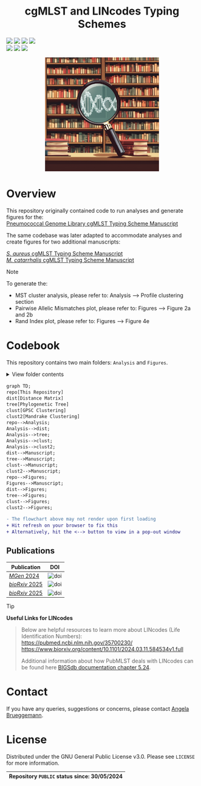 <h1 align="center">
 cgMLST and LINcodes Typing Schemes
</h1>

![](https://img.shields.io/badge/R-276DC3?style=for-the-badge&logo=r&logoColor=white)
![](https://img.shields.io/badge/RStudio-75AADB?style=for-the-badge&logo=RStudio&logoColor=white)
![](https://img.shields.io/badge/Shell_Script-121011?style=for-the-badge&logo=gnu-bash&logoColor=white)
![](https://img.shields.io/badge/GitHub-100000?style=for-the-badge&logo=github&logoColor=white)  
![](https://img.shields.io/badge/Repository_created:-29_May_2024-green)
![](https://img.shields.io/badge/Last_update:-04_June_2025-black)
![](https://img.shields.io/badge/PUBLIC-green)

<p align="center">
  <img width="300" height="300" src=pgl.png>
</p>

# Overview
This repository originally contained code to run analyses and generate figures for the:  
<a href=https://www.microbiologyresearch.org/content/journal/mgen/10.1099/mgen.0.001280>Pneumococcal Genome Library cgMLST Typing Scheme Manuscript</a>
</p>  
The same codebase was later adapted to accommodate analyses and create figures for two additional manuscripts:

<a href=https://www.biorxiv.org/content/10.1101/2025.03.29.646111v1>*S. aureus* cgMLST Typing Scheme Manuscript</a>  
 <a href=https://www.biorxiv.org/content/10.1101/2025.04.30.651387v1>*M. catarrhalis* cgMLST Typing Scheme Manuscript</a>



> [!NOTE]  
> To generate the:  
>* MST cluster analysis, please refer to: Analysis --> Profile clustering section  
>* Pairwise Allelic Mismatches plot, please refer to: Figures --> Figure 2a and 2b  
>* Rand Index plot, please refer to: Figures --> Figure 4e
>

 

# Codebook
This repository contains two main folders: `Analysis` and `Figures`. 

<details>
<summary>View folder contents</summary>
<ol>
  <li>Analysis - contains the code used to generate:</li>
  <ol>
      <li>the distance matrix</li>
      <li>the phylogenetic tree</li>
    <li>GPSC and Mandrake clustering</li>
    </ol>
  <li>Figures - contains the R code  used to generate main and supplementary figures</li>
</ol>
</details>


```mermaid
graph TD;
repo[This Repository]
dist[Distance Matrix]
tree[Phylogenetic Tree]
clust[GPSC Clustering]
clust2[Mandrake Clustering]
repo-->Analysis;
Analysis-->dist;
Analysis-->tree;
Analysis-->clust;
Analysis-->clust2;
dist-->Manuscript;
tree-->Manuscript;
clust-->Manuscript;
clust2-->Manuscript;
repo-->Figures;
Figures-->Manuscript;
dist-->Figures;
tree-->Figures;
clust-->Figures;
clust2-->Figures;
```
```diff
- The flowchart above may not render upon first loading
+ Hit refresh on your browser to fix this
+ Alternatively, hit the <--> button to view in a pop-out window
```




































## Publications
|**Publication**|**DOI**|
|-------------------------------|------|
|[*MGen* 2024](https://www.microbiologyresearch.org/content/journal/mgen/10.1099/mgen.0.001280)|![doi](https://img.shields.io/badge/DOI-https://doi.org/10.1099/mgen.0.001280-blue)|  
|[*bioRxiv* 2025](https://www.biorxiv.org/content/10.1101/2025.03.29.646111v1)|![doi](https://img.shields.io/badge/DOI-https://doi.org/10.1101/2025.03.29.646111-blue)| 
|[*bioRxiv* 2025](https://www.biorxiv.org/content/10.1101/2025.04.30.651387v1)|![doi](https://img.shields.io/badge/DOI-https://doi.org/10.1101/2025.04.30.651387-blue)|  
>[!TIP]
**Useful Links for LINcodes**
>
>Below are helpful resources to learn more about LINcodes (Life Identification Numbers):   
>https://pubmed.ncbi.nlm.nih.gov/35700230/  
>https://www.biorxiv.org/content/10.1101/2024.03.11.584534v1.full
>
>Additional information about how PubMLST deals with LINcodes can be found here [BIGSdb documentation chapter 5.24](https://readthedocs.org/projects/bigsdb/downloads/pdf/latest/).

# Contact
If you have any queries, suggestions or concerns, please contact [Angela Brueggemann](mailto:angela.brueggemann@ndph.ox.ac.uk).  

# License
Distributed under the GNU General Public License v3.0. Please see `LICENSE` for more information.

|Repository `PUBLIC` status since: 30/05/2024|
|--------------------------------------------|
